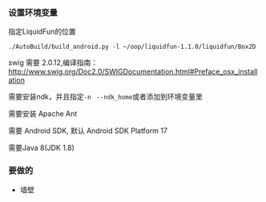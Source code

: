 ### 设置环境变量
指定LiquidFun的位置
```
./AutoBuild/build_android.py -l ~/oop/liquidfun-1.1.0/liquidfun/Box2D
```
swig 需要 2.0.12,编译指南：http://www.swig.org/Doc2.0/SWIGDocumentation.html#Preface_osx_installation

需要安装ndk，并且指定`-n ` `--ndk_home`或者添加到环境变量里

需要安装 Apache Ant

需要 Android SDK, 默认 Android SDK Platform 17

需要Java 8(JDK 1.8)
### 要做的
- 墙壁
